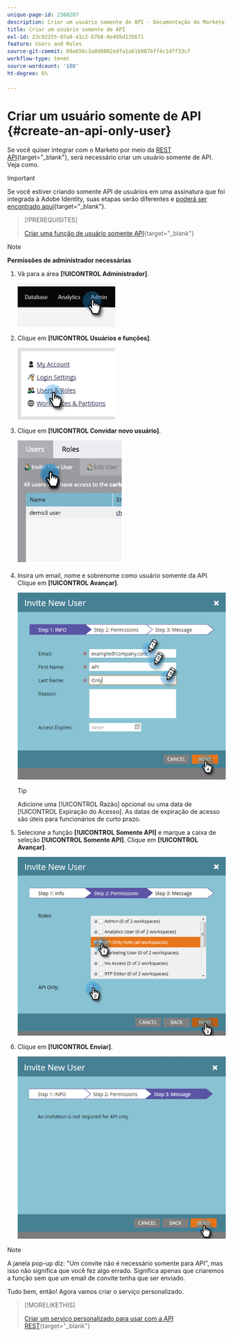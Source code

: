 ```yaml
---
unique-page-id: 2360207
description: Criar um usuário somente de API - Documentação do Marketo - Documentação do produto
title: Criar um usuário somente de API
exl-id: 23c92255-07a8-41c2-b7b8-8e495d135671
feature: Users and Roles
source-git-commit: 09a656c3a0d0002edfa1a61b987bff4c1dff33cf
workflow-type: tm+mt
source-wordcount: '188'
ht-degree: 6%

---
```


# Criar um usuário somente de API {#create-an-api-only-user}

Se você quiser integrar com o Marketo por meio da [REST API](https://experienceleague.adobe.com/pt-br/docs/marketo-developer/marketo/rest/rest-api){target="_blank"}, será necessário criar um usuário somente de API. Veja como.

>[!IMPORTANT]
>
>Se você estiver criando somente API de usuários em uma assinatura que foi integrada à Adobe Identity, suas etapas serão diferentes e [poderá ser encontrado aqui](/help/marketo/product-docs/administration/marketo-with-adobe-identity/add-api-only-user-for-adobe-ims-enabled-subscriptions.md){target="_blank"}.

>[!PREREQUISITES]
>
>[Criar uma função de usuário somente API](/help/marketo/product-docs/administration/users-and-roles/create-an-api-only-user-role.md){target="_blank"}

>[!NOTE]
>
>**Permissões de administrador necessárias**

1. Vá para a área **[!UICONTROL Administrador]**.

   ![](assets/create-an-api-only-user-1.png)

1. Clique em **[!UICONTROL Usuários e funções]**.

   ![](assets/create-an-api-only-user-2.png)

1. Clique em **[!UICONTROL Convidar novo usuário]**.

   ![](assets/create-an-api-only-user-3.png)

1. Insira um email, nome e sobrenome como usuário somente da API. Clique em **[!UICONTROL Avançar]**.

   ![](assets/create-an-api-only-user-4.png)

   >[!TIP]
   >
   >Adicione uma [!UICONTROL Razão] opcional ou uma data de [!UICONTROL Expiração do Acesso]. As datas de expiração de acesso são úteis para funcionários de curto prazo.

1. Selecione a função **[!UICONTROL Somente API]** e marque a caixa de seleção **[!UICONTROL Somente API]**. Clique em **[!UICONTROL Avançar]**.

   ![](assets/create-an-api-only-user-5.png)

1. Clique em **[!UICONTROL Enviar]**.

   ![](assets/create-an-api-only-user-6.png)

>[!NOTE]
>
>A janela pop-up diz: &quot;Um convite não é necessário somente para API&quot;, mas isso não significa que você fez algo errado. Significa apenas que criaremos a função sem que um email de convite tenha que ser enviado.

Tudo bem, então! Agora vamos criar o serviço personalizado.

>[!MORELIKETHIS]
>
>[Criar um serviço personalizado para usar com a API REST](/help/marketo/product-docs/administration/additional-integrations/create-a-custom-service-for-use-with-rest-api.md){target="_blank"}
